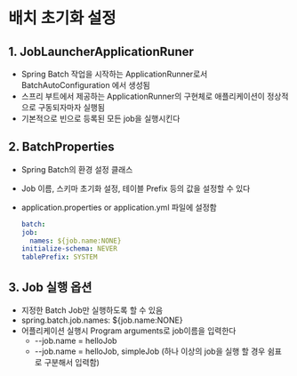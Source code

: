 # 배치 초기화 설정

## 1. JobLauncherApplicationRuner

- Spring Batch 작업을 시작하는 ApplicationRunner로서 BatchAutoConfiguration 에서 생성됨
- 스프리 부트에서 제공하는 ApplicationRunner의 구현체로 애플리케이션이 정상적으로 구동되자마자 실행됨
- 기본적으로 빈으로 등록된 모든 job을 실행시킨다

## 2. BatchProperties

- Spring Batch의 환경 설정 클래스

- Job 이름, 스키마 초기화 설정, 테이블 Prefix 등의 값을 설정할 수 있다

- application.properties or application.yml 파일에 설정함

    ```yaml
    batch:
    job:
      names: ${job.name:NONE}
    initialize-schema: NEVER
    tablePrefix: SYSTEM
    ```
    
    

## 3. Job 실행 옵션

- 지정한 Batch Job만 실행하도록 할 수 있음
- spring.batch.job.names: ${job.name:NONE}
- 어플리케이션 실행시 Program arguments로 job이름을 입력한다
    - --job.name = helloJob
    - --job.name = helloJob, simpleJob (하나 이상의 job을 실행 할 경우 쉼표로 구분해서 입력함)



